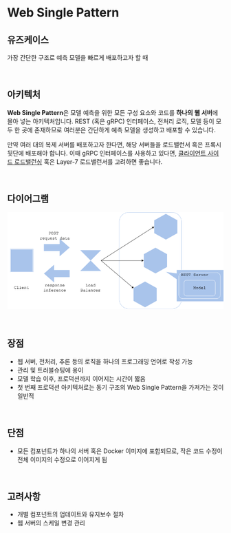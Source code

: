 # Web Single Pattern

## 유즈케이스

가장 간단한 구조로 예측 모델을 빠르게 배포하고자 할 때

<br>

## 아키텍처

**Web Single Pattern**은 모델 예측을 위한 모든 구성 요소와 코드를 **하나의 웹 서버**에 몰아 넣는 아키텍처입니다. REST (혹은 gRPC) 인터페이스, 전처리 로직, 모델 등이 모두 한 곳에 존재하므로 여러분은 간단하게 예측 모델을 생성하고 배포할 수 있습니다.

만약 여러 대의 복제 서버를 배포하고자 한다면, 해당 서버들을 로드밸런서 혹은 프록시 뒷단에 배포해야 합니다. 이때 gRPC 인터페이스를 사용하고 있다면, [클라이언트 사이드 로드밸런싱](https://grpc.io/blog/grpc-load-balancing/#proxy-or-client-side) 혹은 Layer-7 로드밸런서를 고려하면 좋습니다.

<br>

## 다이어그램

![](../assets/web_single_pattern.png)

<br>

## 장점

- 웹 서버, 전처리, 추론 등의 로직을 하나의 프로그래밍 언어로 작성 가능
- 관리 및 트러블슈팅에 용이
- 모델 학습 이후, 프로덕션까지 이어지는 시간이 짧음
- 첫 번째 프로덕션 아키텍처로는 동기 구조의 Web Single Pattern을 가져가는 것이 일반적

<br>

## 단점

- 모든 컴포넌트가 하나의 서버 혹은 Docker 이미지에 포함되므로, 작은 코드 수정이 전체 이미지의 수정으로 이어지게 됨

<br>

## 고려사항

- 개별 컴포넌트의 업데이트와 유지보수 절차
- 웹 서버의 스케일 변경 관리